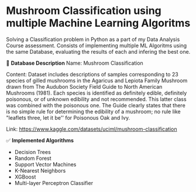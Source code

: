# Mushroom Classification using multiple Machine Learning Algoritms
Solving a Classification problem in Python as a part of my Data Analysis Course assessment. Consists of implementing multiple ML Algoritms using the same Database, evaluating the results of each and infering the best one.

📕 **Database Description**
Name: 
Mushroom Classification

Content:
Dataset includes descriptions of samples corresponding to 23 species of gilled mushrooms in the Agaricus and Lepiota Family Mushroom drawn from The Audubon Society Field Guide to North American Mushrooms (1981). Each species is identified as definitely edible, definitely poisonous, or of unknown edibility and not recommended. This latter class was combined with the poisonous one. The Guide clearly states that there is no simple rule for determining the edibility of a mushroom; no rule like "leaflets three, let it be'' for Poisonous Oak and Ivy.

Link:
https://www.kaggle.com/datasets/uciml/mushroom-classification

✅ **Implemented Algorithms**
- Decision Trees
- Random Forest
- Support Vector Machines
- K-Nearest Neighbors
- XGBoost
- Multi-layer Perceptron Classifier
